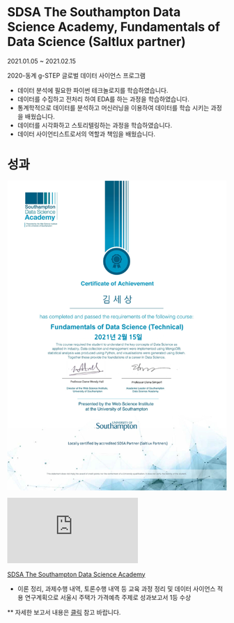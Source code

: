 # SDSA The Southampton Data Science Academy, Fundamentals of Data Science (Saltlux partner)

2021.01.05 ~ 2021.02.15

2020-동계 g-STEP 글로벌 데이터 사이언스 프로그램 



- 데이터 분석에 필요한 파이썬 테크놀로지를 학습하였습니다.
- 데이터를 수집하고 전처리 하여 EDA를 하는 과정을 학습하였습니다.
- 통계학적으로 데이터를 분석하고 머신러닝을 이용하여 데이터를 학습 시키는 과정을 배웠습니다.
- 데이터를 시각화하고 스토리텔링하는 과정을 학습하였습니다.
- 데이터 사이언티스트로서의 역할과 책임을 배웠습니다.

# 성과

![image](https://github.com/worldpapa/gStep/blob/main/SDSA.png)

![최우수상.pdf](https://github.com/worldpapa/gStep/blob/main/최우수상.pdf)

[SDSA The Southampton Data Science Academy](https://cms.pknu.ac.kr/pknusme/view.do?no=13640&idx=483693&view=view&pageIndex=1&sv=&sw=)

* 이론 정리, 과제수행 내역, 토론수행 내역 등 교육 과정 정리 및 데이터 사이언스 적용 연구계획으로 서울시 주택가 가격예측 주제로 성과보고서 1등 수상

** 자세한 보고서 내용은 [클릭](https://github.com/worldpapa/gStep/blob/main/g-STEP%20%E1%84%87%E1%85%A9%E1%84%80%E1%85%A9%E1%84%89%E1%85%A5_201711894%E1%84%80%E1%85%B5%E1%86%B7%E1%84%89%E1%85%A6%E1%84%89%E1%85%A1%E1%86%BC.pdf) 참고 바랍니다.
